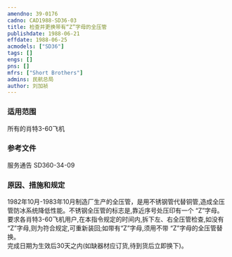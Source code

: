```yaml
---
amendno: 39-0176  
cadno: CAD1988-SD36-03  
title: 检查并更换带有“Z”字母的全压管  
publishdate: 1988-06-21  
effdate: 1988-06-25  
acmodels: ["SD36"]  
tags: []  
engs: []  
pns: []  
mfrs: ["Short Brothers"]  
admins: 民航总局  
author: 刘加祯  
---
```

  
### 适用范围  
所有的肖特3-60飞机  
  
<!--more-->  
### 参考文件
服务通告 SD360-34-09  
  
### 原因、措施和规定  
1982年10月-1983年10月制造厂生产的全压管，是用不锈钢管代替铜管,造成全压管防冰系统降低性能。不锈钢全压管的标志是,靠近序号处压印有一个 “Z”字母。要求各肖特3-60飞机用户,在本指令规定的时间内,拆下左、右全压管检查,如没有 “Z”字母,则为符合规定,可重新装回;如带有“Z”字母,须用不带 “Z”字母的全压管替换。  
    完成日期为生效后30天之内(如缺器材应订货,待到货后立即换下)。  
